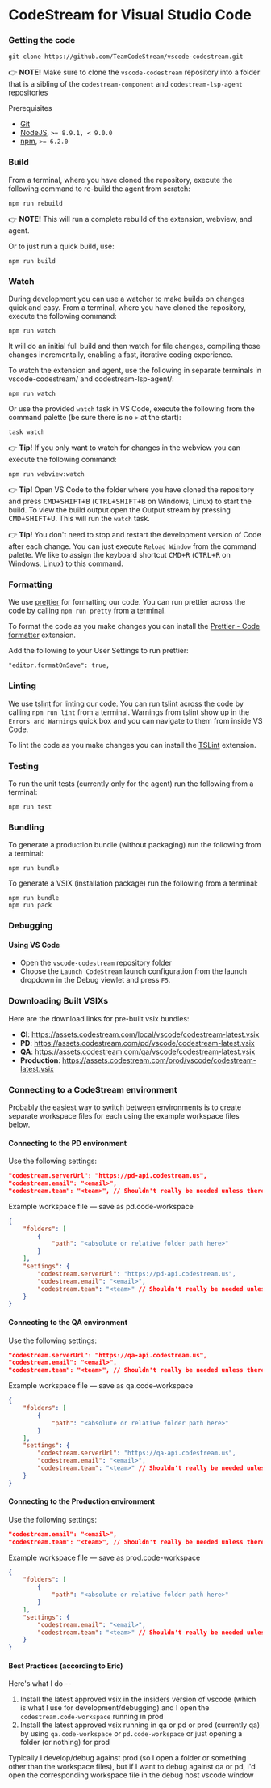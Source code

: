 # CodeStream for Visual Studio Code

### Getting the code

```
git clone https://github.com/TeamCodeStream/vscode-codestream.git
```

👉 **NOTE!** Make sure to clone the `vscode-codestream` repository into a folder that is a sibling of the `codestream-component` and `codestream-lsp-agent` repositories

Prerequisites

- [Git](https://git-scm.com/)
- [NodeJS](https://nodejs.org/en/), `>= 8.9.1, < 9.0.0`
- [npm](https://npmjs.com/), `>= 6.2.0`

### Build

From a terminal, where you have cloned the repository, execute the following command to re-build the agent from scratch:

```
npm run rebuild
```

👉 **NOTE!** This will run a complete rebuild of the extension, webview, and agent.

Or to just run a quick build, use:

```
npm run build
```

### Watch

During development you can use a watcher to make builds on changes quick and easy. From a terminal, where you have cloned the repository, execute the following command:

```
npm run watch
```

It will do an initial full build and then watch for file changes, compiling those changes incrementally, enabling a fast, iterative coding experience.

To watch the extension and agent, use the following in separate terminals in vscode-codestream/ and codestream-lsp-agent/:

```
npm run watch
```

Or use the provided `watch` task in VS Code, execute the following from the command palette (be sure there is no `>` at the start):

```
task watch
```

👉 **Tip!** If you only want to watch for changes in the webview you can execute the following command:

```
npm run webview:watch
```

👉 **Tip!** Open VS Code to the folder where you have cloned the repository and press <kbd>CMD+SHIFT+B</kbd> (<kbd>CTRL+SHIFT+B</kbd> on Windows, Linux) to start the build. To view the build output open the Output stream by pressing <kbd>CMD+SHIFT+U</kbd>. This will run the `watch` task.

👉 **Tip!** You don't need to stop and restart the development version of Code after each change. You can just execute `Reload Window` from the command palette. We like to assign the keyboard shortcut <kbd>CMD+R</kbd> (<kbd>CTRL+R</kbd> on Windows, Linux) to this command.

### Formatting

We use [prettier](https://prettier.io/) for formatting our code. You can run prettier across the code by calling `npm run pretty` from a terminal.

To format the code as you make changes you can install the [Prettier - Code formatter](https://marketplace.visualstudio.com/items/esbenp.prettier-vscode) extension.

Add the following to your User Settings to run prettier:

`"editor.formatOnSave": true,`

### Linting

We use [tslint](https://palantir.github.io/tslint/) for linting our code. You can run tslint across the code by calling `npm run lint` from a terminal. Warnings from tslint show up in the `Errors and Warnings` quick box and you can navigate to them from inside VS Code.

To lint the code as you make changes you can install the [TSLint](https://marketplace.visualstudio.com/items/eg2.tslint) extension.

### Testing

To run the unit tests (currently only for the agent) run the following from a terminal:

```
npm run test
```

### Bundling

To generate a production bundle (without packaging) run the following from a terminal:

```
npm run bundle
```

To generate a VSIX (installation package) run the following from a terminal:

```
npm run bundle
npm run pack
```

### Debugging

#### Using VS Code

- Open the `vscode-codestream` repository folder
- Choose the `Launch CodeStream` launch configuration from the launch dropdown in the Debug viewlet and press `F5`.

### Downloading Built VSIXs

Here are the download links for pre-built vsix bundles:

- **CI**: https://assets.codestream.com/local/vscode/codestream-latest.vsix
- **PD**: https://assets.codestream.com/pd/vscode/codestream-latest.vsix
- **QA**: https://assets.codestream.com/qa/vscode/codestream-latest.vsix
- **Production**: https://assets.codestream.com/prod/vscode/codestream-latest.vsix

### Connecting to a CodeStream environment

Probably the easiest way to switch between environments is to create separate workspace files for each using the example workspace files below.

#### Connecting to the PD environment

Use the following settings:

```json
"codestream.serverUrl": "https://pd-api.codestream.us",
"codestream.email": "<email>",
"codestream.team": "<team>", // Shouldn't really be needed unless there are issues and you belong to more than 1 team
```

Example workspace file &mdash; save as pd.code-workspace

```json
{
	"folders": [
		{
			"path": "<absolute or relative folder path here>"
		}
	],
	"settings": {
		"codestream.serverUrl": "https://pd-api.codestream.us",		
		"codestream.email": "<email>",
		"codestream.team": "<team>" // Shouldn't really be needed unless there are issues and you belong to more than 1 team
	}
}
```

#### Connecting to the QA environment

Use the following settings:

```json
"codestream.serverUrl": "https://qa-api.codestream.us",
"codestream.email": "<email>",
"codestream.team": "<team>", // Shouldn't really be needed unless there are issues and you belong to more than 1 team
```

Example workspace file &mdash; save as qa.code-workspace

```json
{
	"folders": [
		{
			"path": "<absolute or relative folder path here>"
		}
	],
	"settings": {
		"codestream.serverUrl": "https://qa-api.codestream.us",		
		"codestream.email": "<email>",
		"codestream.team": "<team>" // Shouldn't really be needed unless there are issues and you belong to more than 1 team
	}
}
```

#### Connecting to the Production environment

Use the following settings:

```json
"codestream.email": "<email>",
"codestream.team": "<team>", // Shouldn't really be needed unless there are issues and you belong to more than 1 team
```

Example workspace file &mdash; save as prod.code-workspace

```json
{
	"folders": [
		{
			"path": "<absolute or relative folder path here>"
		}
	],
	"settings": {
		"codestream.email": "<email>",
		"codestream.team": "<team>" // Shouldn't really be needed unless there are issues and you belong to more than 1 team
	}
}
```

#### Best Practices (according to Eric)

Here's what I do --

1. Install the latest approved vsix in the insiders version of vscode (which is what I use for development/debugging) and I open the `codestream.code-workspace` running in prod
2. Install the latest approved vsix running in qa or pd or prod (currently qa) by using `qa.code-workspace` or `pd.code-workspace` or just opening a folder (or nothing) for prod

Typically I develop/debug against prod (so I open a folder or something other than the workspace files), but if I want to debug against qa or pd, I'd open the corresponding workspace file in the debug host vscode window
